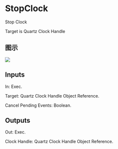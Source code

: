 # StopClock

Stop Clock

Target is Quartz Clock Handle

## 图示

![]($-20221218-20324472.png)

## Inputs

In: Exec.

Target: Quartz Clock Handle Object Reference.

Cancel Pending Events: Boolean.  

## Outputs

Out: Exec.

Clock Handle: Quartz Clock Handle Object Reference.


